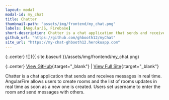 ```yaml
---
layout: modal
modal-id: my_chat
title: Chatter
thumbnail-path: "assets/img/frontend/my_chat.png"
labels: [AngularJS, Firebase]
short-description: Chatter is a chat application that sends and receives messages in real time. AngularFire allows users to create rooms and the list of rooms updates in real time as soon as a new one is created. Users set username to enter the room and send messages with others.
github_url: "https://github.com/ghbooth12/myChat"
site_url: "https://my-chat-ghbooth12.herokuapp.com"
---
```


{:.center}
![]({{ site.baseurl }}/assets/img/frontend/my_chat.png)

{:.center}
[View GitHub](https://github.com/ghbooth12/myChat){:target="\_blank"} |
[View Full Site](https://my-chat-ghbooth12.herokuapp.com){:target="\_blank"}


Chatter is a chat application that sends and receives messages in real time. AngularFire allows users to create rooms and the list of rooms updates in real time as soon as a new one is created. Users set username to enter the room and send messages with others.